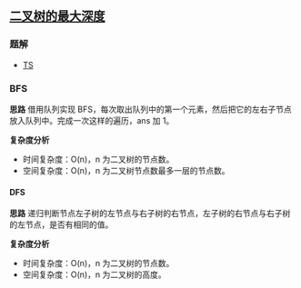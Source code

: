 ## [二叉树的最大深度](https://leetcode-cn.com/problems/maximum-depth-of-binary-tree/)
### 题解
+ [TS](../../ts/128/104.ts)

### BFS
**思路**
借用队列实现 BFS，每次取出队列中的第一个元素，然后把它的左右子节点放入队列中。完成一次这样的遍历，ans 加 1。

**复杂度分析**
+ 时间复杂度：O(n)，n 为二叉树的节点数。
+ 空间复杂度：O(n)，n 为二叉树节点数最多一层的节点数。

#### DFS
**思路**
递归判断节点左子树的左节点与右子树的右节点，左子树的右节点与右子树的左节点，是否有相同的值。 

**复杂度分析**
+ 时间复杂度：O(n)，n 为二叉树的节点数。
+ 空间复杂度：O(n)，n 为二叉树的高度。